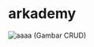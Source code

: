 # arkademy
![aaaa](https://user-images.githubusercontent.com/74090111/103754784-673aca80-503f-11eb-9fce-b0fb1e03d01f.png)
(Gambar CRUD)
